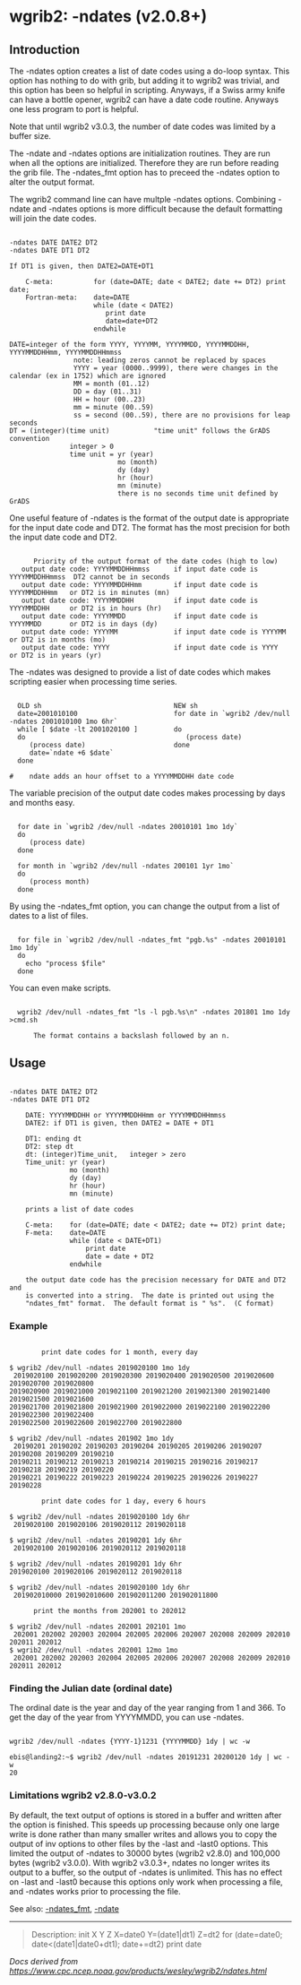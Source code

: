 # wgrib2: -ndates (v2.0.8+)

## Introduction

The -ndates option creates a list of date codes
using a do-loop syntax. This option has nothing to do with grib, but
adding it to wgrib2 was trivial, and this option has been so helpful
in scripting. Anyways, if a Swiss army knife can have a
bottle opener, wgrib2 can have a date code routine. Anyways one less
program to port is helpful.

Note that until wgrib2 v3.0.3, the number of date codes was limited
by a buffer size.

The -ndate and -ndates options
are initialization routines. They are run when all the options are
initialized. Therefore they are run before reading the grib file.
The -ndates_fmt option has to preceed the
-ndates option to alter the output format.

The wgrib2 command line can have multple -ndates options.
Combining -ndate and -ndates options
is more difficult because the default formatting will join the date codes.

```

-ndates DATE DATE2 DT2
-ndates DATE DT1 DT2

If DT1 is given, then DATE2=DATE+DT1

    C-meta:          for (date=DATE; date < DATE2; date += DT2) print date;
    Fortran-meta:    date=DATE
                     while (date < DATE2)
                        print date
                        date=date+DT2
                     endwhile

DATE=integer of the form YYYY, YYYYMM, YYYYMMDD, YYYYMMDDHH, YYYYMMDDHHmm, YYYYMMDDHHmmss
                note: leading zeros cannot be replaced by spaces
                YYYY = year (0000..9999), there were changes in the calendar (ex in 1752) which are ignored
                MM = month (01..12)
                DD = day (01..31)
                HH = hour (00..23)
                mm = minute (00..59)
                ss = second (00..59), there are no provisions for leap seconds
DT = (integer)(time unit)           "time unit" follows the GrADS convention
               integer > 0
               time unit = yr (year)
                           mo (month)
                           dy (day)
                           hr (hour)
                           mn (minute)
                           there is no seconds time unit defined by GrADS

```

One useful feature of -ndates is the format of the output date is
appropriate for the input date code and DT2. The format has the most precision for
both the input date code and DT2.

```

      Priority of the output format of the date codes (high to low)
   output date code: YYYYMMDDHHmmss      if input date code is YYYYMMDDHHmmss  DT2 cannot be in seconds
   output date code: YYYYMMDDHHmm        if input date code is YYYYMMDDHHmm   or DT2 is in minutes (mn)
   output date code: YYYYMMDDHH          if input date code is YYYYMMDDHH     or DT2 is in hours (hr)
   output date code: YYYYMMDD            if input date code is YYYYMMDD       or DT2 is in days (dy)
   output date code: YYYYMM              if input date code is YYYYMM         or DT2 is in months (mo)
   output date code: YYYY                if input date code is YYYY           or DT2 is in years (yr)

```

The -ndates was designed to provide a list of date codes which
makes scripting easier when processing time series.

```

  OLD sh                                 NEW sh
  date=2001010100                        for date in `wgrib2 /dev/null -ndates 2001010100 1mo 6hr`
  while [ $date -lt 2001020100 ]         do
  do                                        (process date)
     (process date)                      done
     date=`ndate +6 $date`
  done

#    ndate adds an hour offset to a YYYYMMDDHH date code

```

The variable precision of the output date codes makes processing by days
and months easy.

```

  for date in `wgrib2 /dev/null -ndates 20010101 1mo 1dy`
  do
     (process date)
  done

  for month in `wgrib2 /dev/null -ndates 200101 1yr 1mo`
  do
     (process month)
  done

```

By using the -ndates_fmt option, you can change the
output from a list of dates to a list of files.

```

  for file in `wgrib2 /dev/null -ndates_fmt "pgb.%s" -ndates 20010101 1mo 1dy`
  do
    echo "process $file"
  done

```

You can even make scripts.

```

  wgrib2 /dev/null -ndates_fmt "ls -l pgb.%s\n" -ndates 201801 1mo 1dy >cmd.sh

      The format contains a backslash followed by an n.

```

## Usage

```

-ndates DATE DATE2 DT2
-ndates DATE DT1 DT2

    DATE: YYYYMMDDHH or YYYYMMDDHHmm or YYYYMMDDHHmmss
    DATE2: if DT1 is given, then DATE2 = DATE + DT1

    DT1: ending dt
    DT2: step dt
    dt: (integer)Time_unit,   integer > zero
    Time_unit: yr (year)
               mo (month)
               dy (day)
               hr (hour)
               mn (minute)

    prints a list of date codes

    C-meta:    for (date=DATE; date < DATE2; date += DT2) print date;
    F-meta:    date=DATE
               while (date < DATE+DT1)
                   print date
                   date = date + DT2
               endwhile

    the output date code has the precision necessary for DATE and DT2 and
    is converted into a string.  The date is printed out using the
    "ndates_fmt" format.  The default format is " %s".  (C format)

```

### Example

```

        print date codes for 1 month, every day

$ wgrib2 /dev/null -ndates 2019020100 1mo 1dy
 2019020100 2019020200 2019020300 2019020400 2019020500 2019020600 2019020700 2019020800
2019020900 2019021000 2019021100 2019021200 2019021300 2019021400 2019021500 2019021600
2019021700 2019021800 2019021900 2019022000 2019022100 2019022200 2019022300 2019022400
2019022500 2019022600 2019022700 2019022800

$ wgrib2 /dev/null -ndates 201902 1mo 1dy
 20190201 20190202 20190203 20190204 20190205 20190206 20190207 20190208 20190209 20190210
20190211 20190212 20190213 20190214 20190215 20190216 20190217 20190218 20190219 20190220
20190221 20190222 20190223 20190224 20190225 20190226 20190227 20190228

        print date codes for 1 day, every 6 hours

$ wgrib2 /dev/null -ndates 2019020100 1dy 6hr
 2019020100 2019020106 2019020112 2019020118

$ wgrib2 /dev/null -ndates 20190201 1dy 6hr
 2019020100 2019020106 2019020112 2019020118

$ wgrib2 /dev/null -ndates 20190201 1dy 6hr
2019020100 2019020106 2019020112 2019020118

$ wgrib2 /dev/null -ndates 2019020100 1dy 6hr
 201902010000 201902010600 201902011200 201902011800

      print the months from 202001 to 202012

$ wgrib2 /dev/null -ndates 202001 202101 1mo
 202001 202002 202003 202004 202005 202006 202007 202008 202009 202010 202011 202012
$ wgrib2 /dev/null -ndates 202001 12mo 1mo
 202001 202002 202003 202004 202005 202006 202007 202008 202009 202010 202011 202012

```

### Finding the Julian date (ordinal date)

The ordinal date is the year and day of the year ranging
from 1 and 366. To get the day of the year from YYYYMMDD,
you can use -ndates.

```

wgrib2 /dev/null -ndates {YYYY-1}1231 {YYYYMMDD} 1dy | wc -w

ebis@landing2:~$ wgrib2 /dev/null -ndates 20191231 20200120 1dy | wc -w
20

```

### Limitations wgrib2 v2.8.0-v3.0.2

By default, the text output of options is stored in a buffer and written
after the option is finished. This speeds up processing because only
one large write is done rather than many smaller writes and allows you
to copy the output of inv options to other files by the -last and -last0 options.
This limited the output of -ndates to 30000 bytes (wgrib2 v2.8.0) and 100,000 bytes
(wgrib2 v3.0.0). With wgrib2 v3.0.3+, ndates no longer writes its output
to a buffer, so the output of -ndates is unlimited. This has no effect on -last and
-last0 because this options only work when processing a file, and -ndates works
prior to processing the file.

See also: [-ndates_fmt](./ndates_fmt.html),
[-ndate](./ndate.html)

---

> Description: init X Y Z X=date0 Y=(date1|dt1) Z=dt2 for (date=date0; date<(date1|date0+dt1); date+=dt2) print date

_Docs derived from <https://www.cpc.ncep.noaa.gov/products/wesley/wgrib2/ndates.html>_
